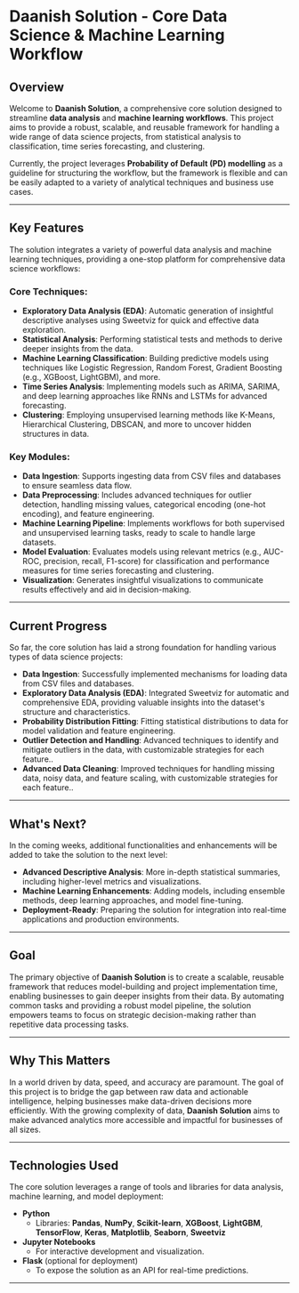 # Daanish Solution - Core Data Science & Machine Learning Workflow

## Overview

Welcome to **Daanish Solution**, a comprehensive core solution designed to streamline **data analysis** and **machine learning workflows**. This project aims to provide a robust, scalable, and reusable framework for handling a wide range of data science projects, from statistical analysis to classification, time series forecasting, and clustering.

Currently, the project leverages **Probability of Default (PD) modelling** as a guideline for structuring the workflow, but the framework is flexible and can be easily adapted to a variety of analytical techniques and business use cases.

---

## Key Features

The solution integrates a variety of powerful data analysis and machine learning techniques, providing a one-stop platform for comprehensive data science workflows:

### Core Techniques:
- **Exploratory Data Analysis (EDA)**: Automatic generation of insightful descriptive analyses using Sweetviz for quick and effective data exploration.
- **Statistical Analysis**: Performing statistical tests and methods to derive deeper insights from the data.
- **Machine Learning Classification**: Building predictive models using techniques like Logistic Regression, Random Forest, Gradient Boosting (e.g., XGBoost, LightGBM), and more.
- **Time Series Analysis**: Implementing models such as ARIMA, SARIMA, and deep learning approaches like RNNs and LSTMs for advanced forecasting.
- **Clustering**: Employing unsupervised learning methods like K-Means, Hierarchical Clustering, DBSCAN, and more to uncover hidden structures in data.

### Key Modules:
- **Data Ingestion**: Supports ingesting data from CSV files and databases to ensure seamless data flow.
- **Data Preprocessing**: Includes advanced techniques for outlier detection, handling missing values, categorical encoding (one-hot encoding), and feature engineering.
- **Machine Learning Pipeline**: Implements workflows for both supervised and unsupervised learning tasks, ready to scale to handle large datasets.
- **Model Evaluation**: Evaluates models using relevant metrics (e.g., AUC-ROC, precision, recall, F1-score) for classification and performance measures for time series forecasting and clustering.
- **Visualization**: Generates insightful visualizations to communicate results effectively and aid in decision-making.

---

## Current Progress

So far, the core solution has laid a strong foundation for handling various types of data science projects:

- **Data Ingestion**: Successfully implemented mechanisms for loading data from CSV files and databases.
- **Exploratory Data Analysis (EDA)**: Integrated Sweetviz for automatic and comprehensive EDA, providing valuable insights into the dataset's structure and characteristics.
- **Probability Distribution Fitting**: Fitting statistical distributions to data for model validation and feature engineering.
- **Outlier Detection and Handling**: Advanced techniques to identify and mitigate outliers in the data, with customizable strategies for each feature..
- **Advanced Data Cleaning**: Improved techniques for handling missing data, noisy data, and feature scaling, with customizable strategies for each feature..
  
---

## What's Next?

In the coming weeks, additional functionalities and enhancements will be added to take the solution to the next level:

- **Advanced Descriptive Analysis**: More in-depth statistical summaries, including higher-level metrics and visualizations.
- **Machine Learning Enhancements**: Adding models, including ensemble methods, deep learning approaches, and model fine-tuning.
- **Deployment-Ready**: Preparing the solution for integration into real-time applications and production environments.

---

## Goal

The primary objective of **Daanish Solution** is to create a scalable, reusable framework that reduces model-building and project implementation time, enabling businesses to gain deeper insights from their data. By automating common tasks and providing a robust model pipeline, the solution empowers teams to focus on strategic decision-making rather than repetitive data processing tasks.

---

## Why This Matters

In a world driven by data, speed, and accuracy are paramount. The goal of this project is to bridge the gap between raw data and actionable intelligence, helping businesses make data-driven decisions more efficiently. With the growing complexity of data, **Daanish Solution** aims to make advanced analytics more accessible and impactful for businesses of all sizes.

---

## Technologies Used

The core solution leverages a range of tools and libraries for data analysis, machine learning, and model deployment:

- **Python**
  - Libraries: **Pandas**, **NumPy**, **Scikit-learn**, **XGBoost**, **LightGBM**, **TensorFlow**, **Keras**, **Matplotlib**, **Seaborn**, **Sweetviz**
- **Jupyter Notebooks**  
  - For interactive development and visualization.
- **Flask** (optional for deployment)  
  - To expose the solution as an API for real-time predictions.

---
